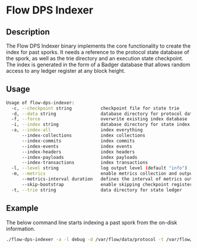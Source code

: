 # Flow DPS Indexer

## Description

The Flow DPS Indexer binary implements the core functionality to create the index for past sporks.
It needs a reference to the protocol state database of the spork, as well as the trie directory and an execution state checkpoint.
The index is generated in the form of a Badger database that allows random access to any ledger register at any block height.

## Usage

```sh
Usage of flow-dps-indexer:
  -c, --checkpoint string           checkpoint file for state trie
  -d, --data string                 database directory for protocol data
  -f, --force                       overwrite existing index database
  -i, --index string                database directory for state index (default "index")
  -a, --index-all                   index everything
      --index-collections           index collections
      --index-commits               index commits
      --index-events                index events
      --index-headers               index headers
      --index-payloads              index payloads
      --index-transactions          index transactions
  -l, --level string                log output level (default "info")
  -m, --metrics                     enable metrics collection and output
      --metrics-interval duration   defines the interval of metrics output to log (default 5m0s)
      --skip-bootstrap              enable skipping checkpoint register payloads indexing
  -t, --trie string                 data directory for state ledger
```

## Example

The below command line starts indexing a past spork from the on-disk information.

```sh
./flow-dps-indexer -a -l debug -d /var/flow/data/protocol -t /var/flow/data/execution -c /var/flow/bootstrap/root.checkpoint -i /var/flow/data/index
```
